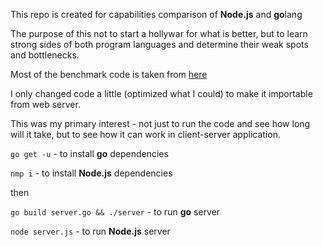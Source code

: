 This repo is created for capabilities comparison of **Node.js** and **go**lang

The purpose of this not to start a hollywar for what is better, but to learn strong sides of both program languages and determine their weak spots and bottlenecks.

Most of the benchmark code is taken from [here](https://benchmarksgame.alioth.debian.org/u64q/compare.php?lang=go&lang2=node)

I only changed code a little (optimized what I could) to make it importable from web server.

This was my primary interest - not just to run the code and see how long will it take, but to see how it can work in client-server application.

`go get -u` - to install **go** dependencies

`nmp i` - to install **Node.js** dependencies

then 

`go build server.go && ./server` - to run **go** server

`node server.js` - to run **Node.js** server